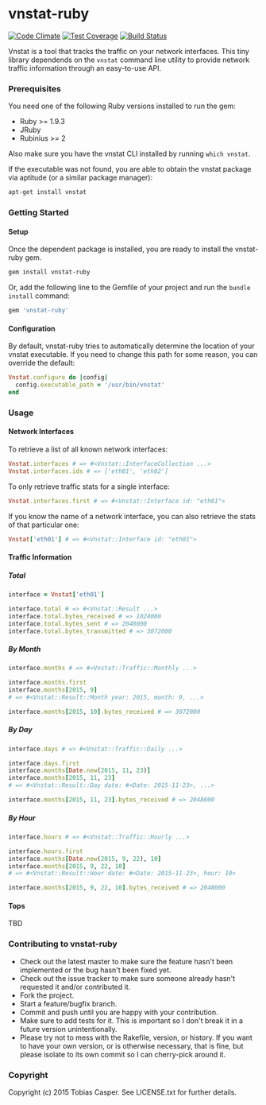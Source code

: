 # vnstat-ruby

[![Code Climate](https://codeclimate.com/github/tlux/vnstat-ruby/badges/gpa.svg)](https://codeclimate.com/github/tlux/vnstat-ruby) [![Test Coverage](https://codeclimate.com/github/tlux/vnstat-ruby/badges/coverage.svg)](https://codeclimate.com/github/tlux/vnstat-ruby/coverage) [![Build Status](https://travis-ci.org/tlux/vnstat-ruby.svg?branch=master)](https://travis-ci.org/tlux/vnstat-ruby)

Vnstat is a tool that tracks the traffic on your network interfaces.
This tiny library dependends on the `vnstat` command line utility to provide
network traffic information through an easy-to-use API.


### Prerequisites

You need one of the following Ruby versions installed to run the gem:

* Ruby >= 1.9.3
* JRuby
* Rubinius >= 2

Also make sure you have the vnstat CLI installed by running `which vnstat`.

If the executable was not found, you are able to obtain the vnstat package
via aptitude (or a similar package manager):

```bash
apt-get install vnstat
```


### Getting Started

#### Setup

Once the dependent package is installed, you are ready to install the
vnstat-ruby gem.

```bash
gem install vnstat-ruby
```

Or, add the following line to the Gemfile of your project and run the
`bundle install` command:

```ruby
gem 'vnstat-ruby'
```

#### Configuration

By default, vnstat-ruby tries to automatically determine the location of your
vnstat executable. If you need to change this path for some reason, you can
override the default:

```ruby
Vnstat.configure do |config|
  config.executable_path = '/usr/bin/vnstat'
end
```

### Usage

#### Network Interfaces

To retrieve a list of all known network interfaces:

```ruby
Vnstat.interfaces # => #<Vnstat::InterfaceCollection ...>
Vnstat.interfaces.ids # => ['eth01', 'eth02']
```

To only retrieve traffic stats for a single interface:

```ruby
Vnstat.interfaces.first # => #<Vnstat::Interface id: "eth01">
```

If you know the name of a network interface, you can also retrieve the
stats of that particular one:

```ruby
Vnstat['eth01'] # => #<Vnstat::Interface id: "eth01">
```

#### Traffic Information

##### Total

```ruby
interface = Vnstat['eth01']
```

```ruby
interface.total # => #<Vnstat::Result ...>
interface.total.bytes_received # => 1024000
interface.total.bytes_sent # => 2048000
interface.total.bytes_transmitted # => 3072000
```

##### By Month

```ruby
interface.months # => #<Vnstat::Traffic::Monthly ...>
```

```ruby
interface.months.first
interface.months[2015, 9]
# => #<Vnstat::Result::Month year: 2015, month: 9, ...>
```

```ruby
interface.months[2015, 10].bytes_received # => 3072000
```

##### By Day

```ruby
interface.days # => #<Vnstat::Traffic::Daily ...>
```

```ruby
interface.days.first
interface.months[Date.new(2015, 11, 23)]
interface.months[2015, 11, 23]
# => #<Vnstat::Result::Day date: #<Date: 2015-11-23>, ...>
```

```ruby
interface.months[2015, 11, 23].bytes_received # => 2048000
```

##### By Hour

```ruby
interface.hours # => #<Vnstat::Traffic::Hourly ...>
```

```ruby
interface.hours.first
interface.months[Date.new(2015, 9, 22), 10]
interface.months[2015, 9, 22, 10]
# => #<Vnstat::Result::Hour date: #<Date: 2015-11-23>, hour: 10>
```

```ruby
interface.months[2015, 9, 22, 10].bytes_received # => 2048000
```

#### Tops

TBD

### Contributing to vnstat-ruby

* Check out the latest master to make sure the feature hasn't been implemented
  or the bug hasn't been fixed yet.
* Check out the issue tracker to make sure someone already hasn't requested it
  and/or contributed it.
* Fork the project.
* Start a feature/bugfix branch.
* Commit and push until you are happy with your contribution.
* Make sure to add tests for it. This is important so I don't break it in a
  future version unintentionally.
* Please try not to mess with the Rakefile, version, or history. If you want to
  have your own version, or is otherwise necessary, that is fine, but please
  isolate to its own commit so I can cherry-pick around it.

### Copyright

Copyright (c) 2015 Tobias Casper. See LICENSE.txt for
further details.
